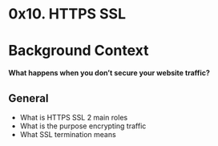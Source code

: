 # 0x10. HTTPS SSL




# Background Context

**What happens when you don’t secure your website traffic?**
## General
- What is HTTPS SSL 2 main roles
- What is the purpose encrypting traffic
- What SSL termination means

